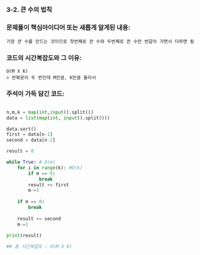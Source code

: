 ### 3-2. 큰 수의 법칙

### 문제풀이 핵심아이디어 또는 새롭게 알게된 내용: 
    가장 큰 수를 만드는 것이므로 첫번째로 큰 수와 두번째로 큰 수만 번갈아 가면서 더하면 됨
            
### 코드의 시간복잡도와 그 이유:    
    O(M X K)   
    > 반복문이 두 번인데 M만큼, K만큼 돌아서
   
    
    
### 주석이 가득 담긴 코드:
```python

n,m,k = map(int,input().split())
data = list(map(int, input().split()))

data.sort()
first = data[n-1]
second = data[n-2]

result = 0

while True: # O(m)
    for i in range(k): #O(k)
        if m == 0:
            break
        result += first
        m-=1
        
    if m == 0:
        break
    
    result += second
    m-=1
    
print(result)

## 총 시간복잡도 : O(M X K)

```

